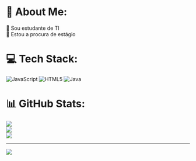 # 💫 About Me:
🔭 Sou estudante de TI<br>👯 Estou a procura de estágio<br>


# 💻 Tech Stack:
![JavaScript](https://img.shields.io/badge/javascript-%23323330.svg?style=flat&logo=javascript&logoColor=%23F7DF1E) ![HTML5](https://img.shields.io/badge/html5-%23E34F26.svg?style=flat&logo=html5&logoColor=white) ![Java](https://img.shields.io/badge/java-%23ED8B00.svg?style=flat&logo=java&logoColor=white)
# 📊 GitHub Stats:
![](https://github-readme-stats.vercel.app/api?username=sennador&theme=onedark&hide_border=true&include_all_commits=false&count_private=false)<br/>
![](https://github-readme-streak-stats.herokuapp.com/?user=sennador&theme=onedark&hide_border=true)<br/>
![](https://github-readme-stats.vercel.app/api/top-langs/?username=sennador&theme=onedark&hide_border=true&include_all_commits=false&count_private=false&layout=compact)

---
[![](https://visitcount.itsvg.in/api?id=sennador&icon=0&color=0)](https://visitcount.itsvg.in)

<!-- Proudly created with GPRM ( https://gprm.itsvg.in ) -->